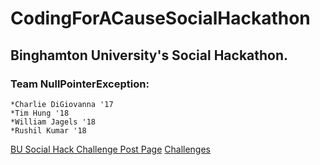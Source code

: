 **CodingForACauseSocialHackathon**
==================================

Binghamton University's Social Hackathon.
-----------------------------------------
### Team NullPointerException:

    *Charlie DiGiovanna '17
    *Tim Hung '18
    *William Jagels '18
    *Rushil Kumar '18

[BU Social Hack Challenge Post Page](http://busocialhack.challengepost.com/)
[Challenges](http://research.binghamton.edu/Innovation/SocialHackathonChallenges11114.php)
